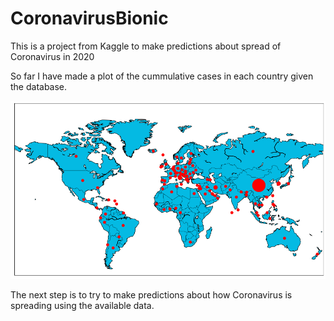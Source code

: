 # CoronavirusBionic
This is a project from Kaggle to make predictions about spread of Coronavirus in 2020

So far I have made a plot of the cummulative cases in each country given the database.

![CoronavirusWorldPlot](https://github.com/carlosbionic/CoronavirusBionic/blob/master/CoronImages/coronavirusWorldPlotN.png)

The next step is to try to make predictions about how Coronavirus is spreading using the available data.
